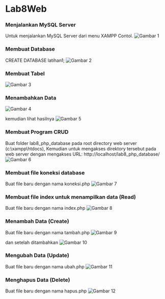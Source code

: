 # Lab8Web

### Menjalankan MySQL Server
Untuk menjalankan MySQL Server dari menu XAMPP Contol.
![Gambar 1](ss/1.png)

### Membuat Database
CREATE DATABASE latihan1;
![Gambar 2](ss/2.png)

### Membuat Tabel
![Gambar 3](ss/3.png)

### Menambahkan Data
![Gambar 4](ss/4.png)

kemudian lihat hasilnya
![Gambar 5](ss/5.png)

### Membuat Program CRUD
Buat folder lab8_php_database pada root directory web server (c:\xampp\htdocs), Kemudian untuk mengakses direktory tersebut pada web server dengan mengakses URL: 
http://localhost/lab8_php_database/
![Gambar 6](ss/6.png)

### Membuat file koneksi database
Buat file baru dengan nama koneksi.php
![Gambar 7](ss/7.png)

### Membuat file index untuk menampilkan data (Read)
Buat file baru dengan nama index.php
![Gambar 8](ss/8.png)

### Menambah Data (Create)
Buat file baru dengan nama tambah.php
![Gambar 9](ss/9.png)

dan setelah ditambahkan
![Gambar 10](ss/10.png)

### Mengubah Data (Update)
Buat file baru dengan nama ubah.php
![Gambar 11](ss/11.png)

### Menghapus Data (Delete)
Buat file baru dengan nama hapus.php
![Gambar 12](ss/12.png)
